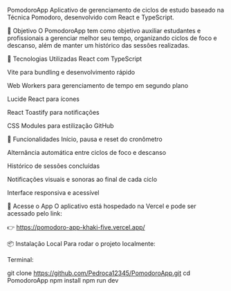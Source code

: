 PomodoroApp
Aplicativo de gerenciamento de ciclos de estudo baseado na Técnica Pomodoro, desenvolvido com React e TypeScript.

🎯 Objetivo
O PomodoroApp tem como objetivo auxiliar estudantes e profissionais a gerenciar melhor seu tempo, organizando ciclos de foco e descanso, além de manter um histórico das sessões realizadas.

🚀 Tecnologias Utilizadas
React com TypeScript

Vite para bundling e desenvolvimento rápido

Web Workers para gerenciamento de tempo em segundo plano

Lucide React para ícones

React Toastify para notificações

CSS Modules para estilização
GitHub

🧪 Funcionalidades
Início, pausa e reset do cronômetro

Alternância automática entre ciclos de foco e descanso

Histórico de sessões concluídas

Notificações visuais e sonoras ao final de cada ciclo

Interface responsiva e acessível

🔗 Acesse o App
O aplicativo está hospedado na Vercel e pode ser acessado pelo link:

👉 https://pomodoro-app-khaki-five.vercel.app/

📦 Instalação Local
Para rodar o projeto localmente:

Terminal:

git clone https://github.com/Pedroca12345/PomodoroApp.git
cd PomodoroApp
npm install
npm run dev